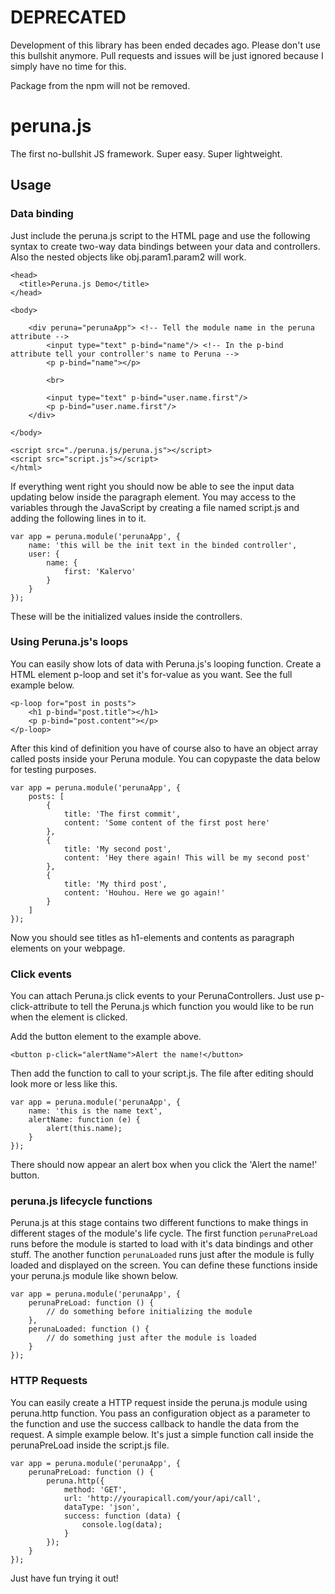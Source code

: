 # DEPRECATED

Development of this library has been ended decades ago. Please don't use this bullshit anymore. Pull requests and issues will be just ignored because I simply have no time for this. 

Package from the npm will not be removed.

# peruna.js
The first no-bullshit JS framework. Super easy. Super lightweight.

## Usage

### Data binding
Just include the peruna.js script to the HTML page and use the following syntax to create two-way data bindings between your data and controllers. Also the nested objects like obj.param1.param2 will work.
    <html>

    <head>
      <title>Peruna.js Demo</title>
    </head>

    <body>

	    <div peruna="perunaApp"> <!-- Tell the module name in the peruna attribute -->
		    <input type="text" p-bind="name"/> <!-- In the p-bind attribute tell your controller's name to Peruna -->
		    <p p-bind="name"></p>
		    
		    <br>
		    
		    <input type="text" p-bind="user.name.first"/>
		    <p p-bind="user.name.first"/>
	    </div>

    </body>

    <script src="./peruna.js/peruna.js"></script>
    <script src="script.js"></script>
    </html>

If everything went right you should now be able to see the input data updating below inside the paragraph element. You may access to the variables through the JavaScript by creating a file named script.js and adding the following lines in to it.

    var app = peruna.module('perunaApp', {
	    name: 'this will be the init text in the binded controller',
	    user: {
	    	name: {
	    		first: 'Kalervo'
	    	}
	    }
    });

These will be the initialized values inside the controllers.

### Using Peruna.js's loops
You can easily show lots of data with Peruna.js's looping function. Create a HTML element p-loop and set it's for-value as you want. See the full example below.

	<p-loop for="post in posts">
		<h1 p-bind="post.title"></h1>
		<p p-bind="post.content"></p>
	</p-loop>

After this kind of definition you have of course also to have an object array called posts inside your Peruna module. You can copypaste the data below for testing purposes.

	var app = peruna.module('perunaApp', {
		posts: [
			{
				title: 'The first commit',
				content: 'Some content of the first post here'
			}, 
			{
				title: 'My second post',
				content: 'Hey there again! This will be my second post'
			}, 
			{
				title: 'My third post',
				content: 'Houhou. Here we go again!'
			}
		]
	});
	
Now you should see titles as h1-elements and contents as paragraph elements on your webpage.

### Click events
You can attach Peruna.js click events to your PerunaControllers. Just use p-click-attribute to tell the Peruna.js which function you would like to be run when the element is clicked.

Add the button element to the example above.

    <button p-click="alertName">Alert the name!</button>
    
Then add the function to call to your script.js. The file after editing should look more or less like this.

    var app = peruna.module('perunaApp', {
    	name: 'this is the name text',
    	alertName: function (e) {
    		alert(this.name);
    	}
    });

There should now appear an alert box when you click the 'Alert the name!' button.

### peruna.js lifecycle functions
Peruna.js at this stage contains two different functions to make things in different stages of the module's life cycle. The first function `perunaPreLoad` runs before the module is started to load with it's data bindings and other stuff. The another function `perunaLoaded` runs just after the module is fully loaded and displayed on the screen. You can define these functions inside your peruna.js module like shown below.

    var app = peruna.module('perunaApp', {
    	perunaPreLoad: function () {
    		// do something before initializing the module
    	},
    	perunaLoaded: function () {
    		// do something just after the module is loaded
    	}
    });

### HTTP Requests
You can easily create a HTTP request inside the peruna.js module using peruna.http function. You pass an configuration object as a parameter to the function and use the success callback to handle the data from the request. A simple example below. It's just a simple function call inside the perunaPreLoad inside the script.js file.

    var app = peruna.module('perunaApp', {
    	perunaPreLoad: function () {
    		peruna.http({
    			method: 'GET',
    			url: 'http://yourapicall.com/your/api/call',
    			dataType: 'json',
    			success: function (data) {
    				console.log(data);
    			}
    		});
    	}
    });

Just have fun trying it out!
